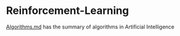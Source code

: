 # Reinforcement-Learning

[Algorithms.md][1] has the summary of algorithms in Artificial Intelligence









[1]:https://github.com/prashanth41/openAI-Gym/blob/master/Algorithms%20summary.md
